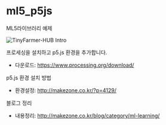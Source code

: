 # ml5_p5js
ML5라이브러리 예제

![TinyFarmer-HUB Intro](https://github.com/makezonefablab/ml5_p5js/blob/master/img/logo_ml5.png)  

프로세싱을 설치하고 p5.js 환경을 추가합니다.
* 다운로드: <https://www.processing.org/download/>


p5.js 환경 설치 방법
* 환경설정: <http://makezone.co.kr/?p=4129/>


블로그 정리
* 내용정리: <http://makezone.co.kr/blog/category/ml-learning/>
